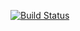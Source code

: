 [![Build Status](https://travis-ci.org/watinha/nyt-searcher.svg?branch=master)](https://travis-ci.org/watinha/nyt-searcher)
